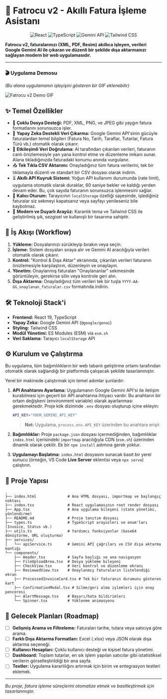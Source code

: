 
# 🤖 Fatrocu v2 - Akıllı Fatura İşleme Asistanı

<div align="center">
  <img src="https://img.shields.io/badge/React-19-blue?style=for-the-badge&logo=react" alt="React" />
  <img src="https://img.shields.io/badge/TypeScript-5-blue?style=for-the-badge&logo=typescript" alt="TypeScript" />
  <img src="https://img.shields.io/badge/Google-Gemini_API-blueviolet?style=for-the-badge&logo=google-gemini" alt="Gemini API" />
  <img src="https://img.shields.io/badge/Tailwind_CSS-3-cyan?style=for-the-badge&logo=tailwind-css" alt="Tailwind CSS" />
</div>

**Fatrocu v2, faturalarınızı (XML, PDF, Resim) akıllıca işleyen, verileri Google Gemini AI ile çıkaran ve düzenli bir şekilde dışa aktarmanızı sağlayan modern bir web uygulamasıdır.**

---

### 🎬 Uygulama Demosu
*(Bu alana uygulamanın işleyişini gösteren bir GIF eklenebilir)*

![Fatrocu v2 Demo GIF](https://user-images.githubusercontent.com/10292857/191752077-b8471c2b-e14f-442a-a20c-87d77051f62c.gif)


## ✨ Temel Özellikler

-   📄 **Çoklu Dosya Desteği:** PDF, XML, PNG, ve JPEG gibi yaygın fatura formatlarını sorunsuzca işler.
-   🧠 **Yapay Zeka Destekli Veri Çıkarma:** Google Gemini API'sinin gücüyle faturalardan temel bilgileri (Fatura No, Tarih, Taraflar, Tutarlar, Fatura Türü vb.) otomatik olarak çıkarır.
-   🎨 **Etkileşimli Veri Doğrulama:** AI tarafından çıkarılan verileri, faturanın canlı önizlemesiyle yan yana kontrol etme ve düzenleme imkanı sunar. Alana tıkladığınızda faturadaki konumu anında vurgulanır.
-   📤 **Tek Tıkla CSV Aktarımı:** Onayladığınız tüm fatura verilerini, tek bir tıklamayla düzenli ve standart bir CSV dosyası olarak indirin.
-   ⏳ **Akıllı API Kuyruk Sistemi:** Yoğun API kullanımı durumunda (rate limit), uygulama otomatik olarak duraklar, 60 saniye bekler ve kaldığı yerden devam eder. Bu, çok sayıda faturanın sorunsuzca işlenmesini sağlar.
-   💾 **Kalıcı Oturum:** Tarayıcının `localStorage` özelliği sayesinde, işlediğiniz faturalar siz sekmeyi kapatsanız veya sayfayı yenileseniz bile kaybolmaz.
-   💅 **Modern ve Duyarlı Arayüz:** Karanlık tema ve Tailwind CSS ile geliştirilmiş şık, sezgisel ve kullanışlı bir tasarıma sahiptir.

## 🚀 İş Akışı (Workflow)

1.  **Yükleme:** Dosyalarınızı sürükleyip bırakın veya seçin.
2.  **İşleme:** Sistem dosyaları sıraya alır ve Gemini AI aracılığıyla verileri otomatik olarak çıkarır.
3.  **Kontrol:** "Kontrol & Dışa Aktar" ekranında, çıkarılan verileri faturanın önizlemesiyle karşılaştırın, düzenleyin ve onaylayın.
4.  **Yönetim:** Onaylanmış faturaları "Onaylananlar" sekmesinde görüntüleyin, gerekirse silin veya kontrole geri alın.
5.  **Dışa Aktarma:** Onayladığınız tüm verileri tek bir tuşla `YYYY-AA-GG_onaylanan_faturalar.csv` formatında indirin.

## 🛠️ Teknoloji Stack'i

-   **Frontend:** React 19, TypeScript
-   **Yapay Zeka:** Google Gemini API (`@google/genai`)
-   **Styling:** Tailwind CSS
-   **Modül Yönetimi:** ES Modules (ESM) via `esm.sh`
-   **Veri Saklama:** Tarayıcı `localStorage` API

## ⚙️ Kurulum ve Çalıştırma

Bu uygulama, tüm bağımlılıkların bir web tabanlı geliştirme ortamı tarafından otomatik olarak sağlandığı bir platformda çalışacak şekilde tasarlanmıştır.

Yerel bir makinede çalıştırmak için temel adımlar şunlardır:

1.  **API Anahtarını Ayarlama:**
    Uygulamanın Google Gemini API'si ile iletişim kurabilmesi için geçerli bir API anahtarına ihtiyacı vardır. Bu anahtarın bir ortam değişkeni (environment variable) olarak ayarlanması gerekmektedir. Proje kök dizininde `.env` dosyası oluşturup içine ekleyin:
    ```bash
    API_KEY="YOUR_GEMINI_API_KEY"
    ```
    > **Not:** Uygulama, `process.env.API_KEY` üzerinden bu anahtara erişir.

2.  **Bağımlılıklar:**
    Proje `package.json` dosyası içermediğinden, bağımlılıklar `index.html` içerisindeki `importmap` aracılığıyla CDN (`esm.sh`) üzerinden dinamik olarak çekilir. Ek bir `npm install` adımına gerek yoktur.

3.  **Uygulamayı Başlatma:**
    `index.html` dosyasını sunacak basit bir yerel sunucu (örneğin, VS Code **Live Server** eklentisi veya `npx serve`) çalıştırın.

## 📂 Proje Yapısı

```
.
├── index.html              # Ana HTML dosyası, importmap ve başlangıç noktası
├── index.tsx               # React uygulamasının root render dosyası
├── App.tsx                 # Ana uygulama bileşeni (state yönetimi, yönlendirme)
├── README.md               # Proje tanıtım dosyası
├── types.ts                # TypeScript arayüzleri ve enum'ları (Invoice, Status vb.)
├── utils.ts                # Yardımcı fonksiyonlar (base64 dönüştürme, URL oluşturma)
├── services/
│   └── apiService.ts       # Gemini API çağrıları ve CSV dışa aktarma mantığı
└── components/
    ├── Header.tsx          # Sayfa başlığı ve ana navigasyon
    ├── FileUploadArea.tsx  # Dosya yükleme bileşeni
    ├── CheckView.tsx       # Veri kontrol ve düzenleme ekranı
    ├── ReviewedView.tsx    # Onaylanmış faturaların listelendiği ekran
    ├── ProcessedInvoiceCard.tsx # Tek bir faturanın durumunu gösteren kart
    ├── ConfirmationModal.tsx # Silme/geri alma işlemleri için onay penceresi
    ├── AlertMessage.tsx    # Başarı/hata bildirimleri
    └── Spinner.tsx         # Yüklenme animasyonu
```

## 🔮 Gelecek Planları (Roadmap)

-   [ ] **Gelişmiş Arama ve Filtreleme:** Faturaları tarihe, tutara veya satıcıya göre arama.
-   [ ] **Farklı Dışa Aktarma Formatları:** Excel (.xlsx) veya JSON olarak dışa aktarma seçeneği.
-   [ ] **Kullanıcı Hesapları:** Çoklu kullanıcı desteği ve kişisel fatura yönetimi.
-   [ ] **Dashboard:** Toplam tutarlar, en sık işlem yapılan satıcılar gibi istatistiksel verilerin görselleştirildiği bir ana sayfa.
-   [ ] **Testler:** Uygulama kararlılığını artırmak için birim ve entegrasyon testleri eklemek.

---
*Bu proje, fatura işleme süreçlerini otomatize etmek ve basitleştirmek için tasarlanmıştır.*
